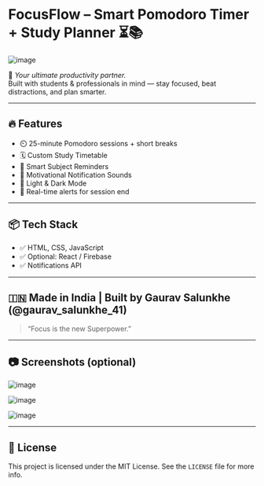 # FocusFlow – Smart Pomodoro Timer + Study Planner ⏳📚
![image](https://github.com/user-attachments/assets/58b6fc73-f2d7-409d-abed-bc5f34528b52)

🎯 *Your ultimate productivity partner.*  
Built with students & professionals in mind — stay focused, beat distractions, and plan smarter.

---

## 🔥 Features

- ⏲️ 25-minute Pomodoro sessions + short breaks
- 🗓️ Custom Study Timetable
- 🔔 Smart Subject Reminders
- 💬 Motivational Notification Sounds
- 🌙 Light & Dark Mode
- 🚨 Real-time alerts for session end

---

## 📦 Tech Stack

- ✅ HTML, CSS, JavaScript
- ✅ Optional: React / Firebase
- ✅ Notifications API

---

## 🇮🇳 Made in India | Built by Gaurav Salunkhe (@gaurav_salunkhe_41)

> “Focus is the new Superpower.”

---

## 📷 Screenshots (optional)

![image](https://github.com/user-attachments/assets/14adbc04-db39-4c02-a9b5-5c3fe4294f44)

![image](https://github.com/user-attachments/assets/5109a8ef-abe9-4c30-961d-777d869ca5d0)

![image](https://github.com/user-attachments/assets/9e1f9de1-2df7-41f2-8a0c-26f6e6a7cfdb)

---

## 📄 License

This project is licensed under the MIT License. See the `LICENSE` file for more info.

